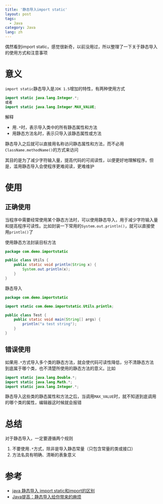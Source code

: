 ```yaml
---
title: '静态导入import static'
layout: post
tags:
  - Java
category: Java
lang: zh
---
```


偶然看到import static，感觉很新奇，以前没用过，所以整理了一下关于静态导入的使用方式和注意事项

<!-- more -->

# 意义

`import static`静态导入是`JDK 1.5`增加的特性，有两种使用方式
```java
import static java.lang.Integer.*;
或者
import static java.lang.Integer.MAX_VALUE;
```

解释
* 用`.*`时，表示导入类中的所有静态属性和方法
* 用静态方法名时，表示只导入该静态属性或方法

静态导入之后就可以直接用名称访问静态属性和方法，而不必用`ClassName.methodName()`的方式来访问

其目的是为了减少字符输入量，提高代码的可阅读性，以便更好地理解程序。但是，滥用静态导入会使程序更难阅读，更难维护

# 使用

## 正确使用

当程序中需要经常使用某个静态方法时，可以使用静态导入，用于减少字符输入量和提高程序可读性。比如封装一下常用的`System.out.println()`，就可以直接使用`println()`了

使用静态方法封装目标方法
```java
package com.demo.importstatic

public class Utils {
    public static void println(String x) {
        System.out.println(x);
    }
}
```

静态导入
```java
package com.demo.importstatic

import static com.demo.importstatic.Utils.println;

public class Test {
    public static void main(String[] args) {
        println("a test string");
    }
}
```

## 错误使用

如果用`.*`方式导入多个类的静态方法，就会使代码可读性降低，分不清静态方法到底属于哪个类，也不清楚所使用的静态方法的意义。比如
```java
import static java.lang.Double.*; 
import static java.lang.Math.*; 
import static java.lang.Integer.*; 
```

静态导入这些类的静态属性和方法之后，当调用`MAX_VALUE`时，就不知道到底调用的哪个类的属性，编辑器这时候就会报错

# 总结

对于静态导入，一定要遵循两个规则
1. 不要使用`.*`方式，除非是导入静态常量（只包含常量的类或接口）
2. 方法名具有明确、清晰的表象意义

# 参考

* [java 静态导入 import static和import的区别](http://webcache.googleusercontent.com/search?q=cache:http://864343928.iteye.com/blog/2093663)
* [Java提高：静态导入给你带来的麻烦](https://blog.csdn.net/p106786860/article/details/9297783)